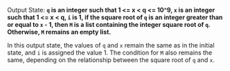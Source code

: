 Output State: **`q` is an integer such that 1 <= x < q <= 10^9, `x` is an integer such that 1 <= x < q, `i` is 1, if the square root of `q` is an integer greater than or equal to `x` - 1, then `M` is a list containing the integer square root of `q`. Otherwise, `M` remains an empty list.**

In this output state, the values of `q` and `x` remain the same as in the initial state, and `i` is assigned the value 1. The condition for `M` also remains the same, depending on the relationship between the square root of `q` and `x`.